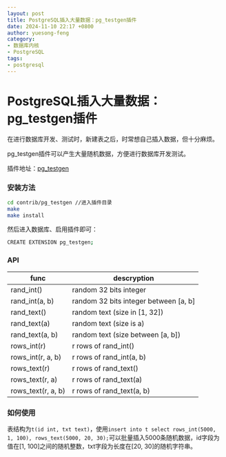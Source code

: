 ```yaml
---
layout: post
title: PostgreSQL插入大量数据：pg_testgen插件
date: 2024-11-10 22:17 +0800
author: yuesong-feng
category:
- 数据库内核
- PostgreSQL
tags:
- postgresql
---
```

# PostgreSQL插入大量数据：pg_testgen插件

在进行数据库开发、测试时，新建表之后，时常想自己插入数据，但十分麻烦。

pg_testgen插件可以产生大量随机数据，方便进行数据库开发测试。

插件地址：[pg_testgen](https://github.com/yuesong-feng/pg_testgen)

### 安装方法

```bash
cd contrib/pg_testgen //进入插件目录
make
make install
```

然后进入数据库、启用插件即可：

```bash
CREATE EXTENSION pg_testgen;
```

### API

| func | descryption |
| -- | -- |
| rand_int() | random 32 bits integer |
| rand_int(a, b) | random 32 bits integer between [a, b] |
| rand_text() | random text (size in [1, 32]) |
| rand_text(a) | random text (size is a) |
| rand_text(a, b) | random text (size between [a, b]) |
| rows_int(r) | r rows of rand_int() |
| rows_int(r, a, b) | r rows of rand_int(a, b) |
| rows_text(r) | r rows of rand_text()|
| rows_text(r, a) | r rows of rand_text(a) |
| rows_text(r, a, b) | r rows of rand_text(a, b) |

### 如何使用

表结构为`t(id int, txt text)`，使用`insert into t select rows_int(5000, 1, 100), rows_text(5000, 20, 30);`可以批量插入5000条随机数据，id字段为值在[1, 100]之间的随机整数，txt字段为长度在[20, 30]的随机字符串。
